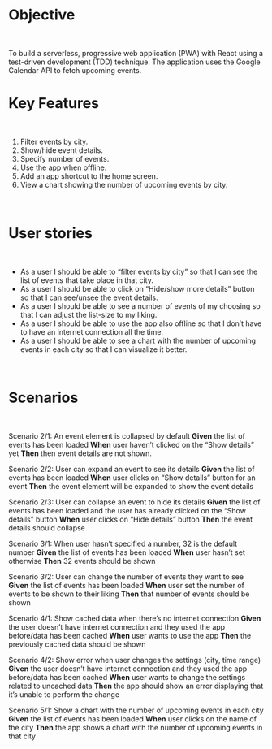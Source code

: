 <h1>Objective</h1>
<br>
<p>To build a serverless, progressive web application (PWA) with React using a test-driven development (TDD) technique. The application uses the Google Calendar API to fetch upcoming events.</p>
<h1>Key Features</h1>
<br>
<ol>
  <li>Filter events by city.</li>
  <li>Show/hide event details.</li>
  <li>Specify number of events.</li>
  <li>Use the app when offline.</li>
  <li>Add an app shortcut to the home screen.</li>
  <li>View a chart showing the number of upcoming events by city.</li>
</ol>
<br>
<h1>User stories</h1>
<br>
<ul>
  <li>As a user I should be able to “filter events by city” so that I can see the list of events that take place in that city.</li>
  <li>As a user I should be able to click on “Hide/show more details” button so that I can see/unsee the event details.</li>
  <li>As a user I should be able to see a number of events of my choosing so that I can adjust the list-size to my liking.</li>
  <li>As a user I should be able to use the app also offline so that I don’t have to have an internet connection all the time.</li>
  <li>As a user I should be able to see a chart with the number of upcoming events in each city so that I can visualize it better.</li>
</ul>
<br>
<h1>Scenarios</h1>
<br>
<p>Scenario 2/1: An event element is collapsed by default
<strong>Given</strong> the list of events has been loaded
<strong>When</strong> user haven’t clicked on the “Show details” yet
<strong>Then</strong> then event details are not shown.

Scenario 2/2: User can expand an event to see its details
<strong>Given</strong> the list of events has been loaded
<strong>When</strong> user clicks on “Show details” button for an event
<strong>Then</strong> the event element will be expanded to show the event details

Scenario 2/3: User can collapse an event to hide its details
<strong>Given</strong> the list of events has been loaded and the user has already clicked on the “Show details” button
<strong>When</strong> user clicks on “Hide details” button
<strong>Then</strong> the event details should collapse 

Scenario 3/1: When user hasn’t specified a number, 32 is the default number
<strong>Given</strong> the list of events has been loaded
<strong>When</strong> user hasn’t set otherwise
<strong>Then</strong> 32 events should be shown

Scenario 3/2: User can change the number of events they want to see
<strong>Given</strong> the list of events has been loaded
<strong>When</strong> user set the number of events to be shown to their liking
<strong>Then</strong> that number of events should be shown

Scenario 4/1: Show cached data when there’s no internet connection
<strong>Given</strong> the user doesn’t have internet connection and they used the app before/data has been cached
<strong>When</strong> user wants to use the app
<strong>Then</strong> the previously cached data should be shown

Scenario 4/2: Show error when user changes the settings (city, time range)
<strong>Given</strong> the user doesn’t have internet connection and they used the app before/data has been cached
<strong>When</strong> user wants to change the settings related to uncached data
<strong>Then</strong> the app should show an error displaying that it’s unable to perform the change

Scenario 5/1: Show a chart with the number of upcoming events in each city
<strong>Given</strong> the list of events has been loaded
<strong>When</strong> user clicks on the name of the city
<strong>Then</strong> the app shows a chart with the number of upcoming events in that city</p>
